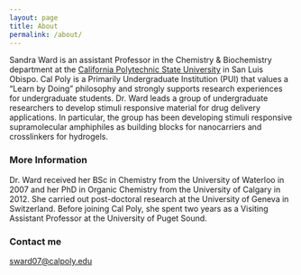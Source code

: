 ```yaml
---
layout: page
title: About
permalink: /about/
---
```


Sandra Ward is an assistant Professor in the Chemistry & Biochemistry department at the [California Polytechnic State University](calpoly.edu) in San Luis Obispo. Cal Poly is a Primarily Undergraduate Institution (PUI) that values a “Learn by Doing” philosophy and strongly supports research experiences for undergraduate students. Dr. Ward leads a group of undergraduate researchers to develop stimuli responsive material for drug delivery applications. In particular, the group has been developing stimuli responsive supramolecular amphiphiles as building blocks for nanocarriers and crosslinkers for hydrogels.

### More Information

Dr. Ward received her BSc in Chemistry from the University of Waterloo in 2007 and her PhD in Organic Chemistry from the University of Calgary in 2012. She carried out post-doctoral research at the University of Geneva in Switzerland. Before joining Cal Poly, she spent two years as a Visiting Assistant Professor at the University of Puget Sound.

### Contact me

[sward07@calpoly.edu](sward07@calpoly.edu)
